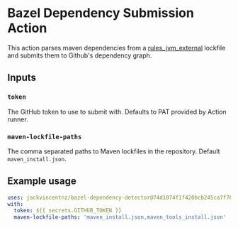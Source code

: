 # Bazel Dependency Submission Action

This action parses maven dependencies from a [rules_jvm_external](https://github.com/bazel-contrib/rules_jvm_external) lockfile and submits them to Github's dependency graph.

## Inputs

### `token`

The GitHub token to use to submit with. Defaults to PAT provided by Action runner.

### `maven-lockfile-paths`

The comma separated paths to Maven lockfiles in the repository. Default `maven_install.json`.

## Example usage

```yaml
uses: jackvincentnz/bazel-dependency-detector@74d1074f1f420bcb245ca7f761ecbf2a826a22d3
with:
  token: ${{ secrets.GITHUB_TOKEN }}
  maven-lockfile-paths: 'maven_install.json,maven_tools_install.json'
```
